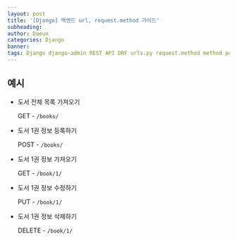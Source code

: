 ```yaml
---
layout: post
title: '[Django] 백엔드 url, request.method 가이드'
subheading: 
author: Daeun
categories: Django
banner:
tags: Django django-admin REST API DRF urls.py request.method method post, get
---
```


## 예시
- 도서 전체 목록 가져오기
  
  GET - `/books/` 

- 도서 1권 정보 등록하기
  
  POST - `/books/`

- 도서 1권 정보 가져오기
  
  GET - `/book/1/`

- 도서 1권 정보 수정하기
  
  PUT - `/book/1/`

- 도서 1권 정보 삭제하기
  
  DELETE - `/book/1/`